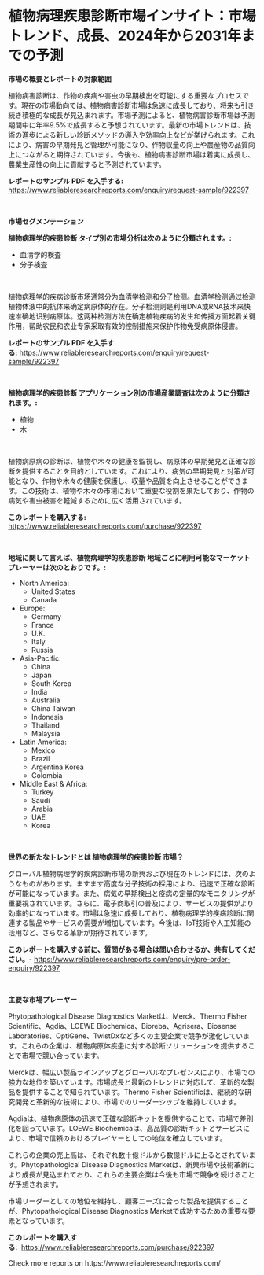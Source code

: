 <p><h1>植物病理疾患診断市場インサイト：市場トレンド、成長、2024年から2031年までの予測</h1></p><p><strong>市場の概要とレポートの対象範囲</strong></p>
<p><p>植物病害診断は、作物の疾病や害虫の早期検出を可能にする重要なプロセスです。現在の市場動向では、植物病害診断市場は急速に成長しており、将来も引き続き積極的な成長が見込まれます。市場予測によると、植物病害診断市場は予測期間中に年率9.5%で成長すると予想されています。最新の市場トレンドは、技術の進歩による新しい診断メソッドの導入や効率向上などが挙げられます。これにより、病害の早期発見と管理が可能になり、作物収量の向上や農産物の品質向上につながると期待されています。今後も、植物病害診断市場は着実に成長し、農業生産性の向上に貢献すると予測されています。</p></p>
<p><strong>レポートのサンプル PDF を入手する:</strong> <a href="https://www.reliableresearchreports.com/enquiry/request-sample/922397">https://www.reliableresearchreports.com/enquiry/request-sample/922397</a></p>
<p>&nbsp;</p>
<p><strong>市場セグメンテーション</strong></p>
<p><strong>植物病理学的疾患診断 タイプ別の市場分析は次のように分類されます。:</strong></p>
<p><ul><li>血清学的検査</li><li>分子検査</li></ul></p>
<p>&nbsp;</p>
<p><p>植物病理学的疾病诊断市场通常分为血清学检测和分子检测。血清学检测通过检测植物体液中的抗体来确定病原体的存在。分子检测则是利用DNA或RNA技术来快速准确地识别病原体。这两种检测方法在确定植物疾病的发生和传播方面起着关键作用，帮助农民和农业专家采取有效的控制措施来保护作物免受病原体侵害。</p></p>
<p><strong>レポートのサンプル PDF を入手する:</strong>&nbsp;<a href="https://www.reliableresearchreports.com/enquiry/request-sample/922397">https://www.reliableresearchreports.com/enquiry/request-sample/922397</a></p>
<p>&nbsp;</p>
<p><strong> 植物病理学的疾患診断 アプリケーション別の市場産業調査は次のように分類されます。:</strong></p>
<p><ul><li>植物</li><li>木</li></ul></p>
<p>&nbsp;</p>
<p><p>植物病原病の診断は、植物や木々の健康を監視し、病原体の早期発見と正確な診断を提供することを目的としています。これにより、病気の早期発見と対策が可能となり、作物や木々の健康を保護し、収量や品質を向上させることができます。この技術は、植物や木々の市場において重要な役割を果たしており、作物の病気や害虫被害を軽減するために広く活用されています。</p></p>
<p><strong>このレポートを購入する:</strong>&nbsp; <a href="https://www.reliableresearchreports.com/purchase/922397">https://www.reliableresearchreports.com/purchase/922397</a></p>
<p>&nbsp;</p>
<p><strong>地域に関して言えば、植物病理学的疾患診断 地域ごとに利用可能なマーケットプレーヤーは次のとおりです。:</strong></p>
<p><ul>
    <li>
        North America:
        <ul>
            <li>United States</li>
            <li>Canada</li>
        </ul>
    </li>
    <li>
        Europe:
        <ul>
            <li>Germany</li>
            <li>France</li>
            <li>U.K.</li>
            <li>Italy</li>
            <li>Russia</li>
        </ul>
    </li>
    <li>
        Asia-Pacific:
        <ul>
            <li>China</li>
            <li>Japan</li>
            <li>South Korea</li>
            <li>India</li>
            <li>Australia</li>
            <li>China Taiwan</li>
            <li>Indonesia</li>
            <li>Thailand</li>
            <li>Malaysia</li>
        </ul>
    </li>
    <li>
        Latin America:
        <ul>
            <li>Mexico</li>
            <li>Brazil</li>
            <li>Argentina Korea</li>
            <li>Colombia</li>
        </ul>
    </li>
    <li>
        Middle East & Africa:
        <ul>
            <li>Turkey</li>
            <li>Saudi</li>
            <li>Arabia</li>
            <li>UAE</li>
            <li>Korea</li>
        </ul>
    </li>
    </ul></p>
<p>&nbsp;</p>
<p><strong>世界の新たなトレンドとは 植物病理学的疾患診断 市場？</strong></p>
<p><p>グローバル植物病理学的疾病診断市場の新興および現在のトレンドには、次のようなものがあります。ますます高度な分子技術の採用により、迅速で正確な診断が可能になっています。また、病気の早期検出と疫病の定量的なモニタリングが重要視されています。さらに、電子商取引の普及により、サービスの提供がより効率的になっています。市場は急速に成長しており、植物病理学的疾病診断に関連する製品やサービスの需要が増加しています。今後は、IoT技術や人工知能の活用など、さらなる革新が期待されています。</p></p>
<p><strong>このレポートを購入する前に、質問がある場合は問い合わせるか、共有してください。</strong>- <a href="https://www.reliableresearchreports.com/enquiry/pre-order-enquiry/922397">https://www.reliableresearchreports.com/enquiry/pre-order-enquiry/922397</a></p>
<p>&nbsp;</p>
<p><strong>主要な市場プレーヤー</strong></p>
<p><p>Phytopathological Disease Diagnostics Marketは、Merck、Thermo Fisher Scientific、Agdia、LOEWE Biochemica、Bioreba、Agrisera、Biosense Laboratories、OptiGene、TwistDxなど多くの主要企業で競争が激化しています。これらの企業は、植物病原体疾患に対する診断ソリューションを提供することで市場で競い合っています。</p><p>Merckは、幅広い製品ラインアップとグローバルなプレゼンスにより、市場での強力な地位を築いています。市場成長と最新のトレンドに対応して、革新的な製品を提供することで知られています。Thermo Fisher Scientificは、継続的な研究開発と革新的な技術により、市場でのリーダーシップを維持しています。</p><p>Agdiaは、植物病原体の迅速で正確な診断キットを提供することで、市場で差別化を図っています。LOEWE Biochemicaは、高品質の診断キットとサービスにより、市場で信頼のおけるプレイヤーとしての地位を確立しています。</p><p>これらの企業の売上高は、それぞれ数十億ドルから数億ドルに上るとされています。Phytopathological Disease Diagnostics Marketは、新興市場や技術革新により成長が見込まれており、これらの主要企業は今後も市場で競争を続けることが予想されます。</p><p>市場リーダーとしての地位を維持し、顧客ニーズに合った製品を提供することが、Phytopathological Disease Diagnostics Marketで成功するための重要な要素となっています。</p></p>
<p><strong>このレポートを購入する:</strong>&nbsp;&nbsp;<a href="https://www.reliableresearchreports.com/purchase/922397">https://www.reliableresearchreports.com/purchase/922397</a></p>
<p>Check more reports on https://www.reliableresearchreports.com/</p>